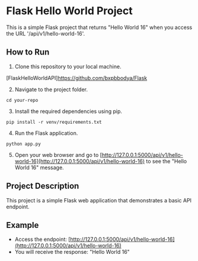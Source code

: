 ﻿# Flask Hello World Project

This is a simple Flask project that returns "Hello World 16" when you access the URL '/api/v1/hello-world-16'.

## How to Run

1. Clone this repository to your local machine.

[FlaskHelloWorldAPI]https://github.com/bxpbbodya/Flask


2. Navigate to the project folder.
```
cd your-repo
```

3. Install the required dependencies using pip.
```
pip install -r venv/requirements.txt
```

4. Run the Flask application.
```
python app.py
```

5. Open your web browser and go to [http://127.0.0.1:5000/api/v1/hello-world-16](http://127.0.0.1:5000/api/v1/hello-world-16) to see the "Hello World 16" message.

## Project Description

This project is a simple Flask web application that demonstrates a basic API endpoint.

## Example

- Access the endpoint: [http://127.0.0.1:5000/api/v1/hello-world-16](http://127.0.0.1:5000/api/v1/hello-world-16)
- You will receive the response: "Hello World 16"
